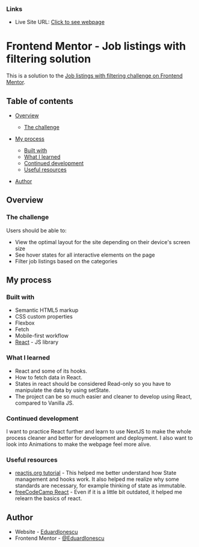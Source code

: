 ### Links

-   Live Site URL: [Click to see webpage](https://eduardionescu.github.io/static-job-listings-master/)

# Frontend Mentor - Job listings with filtering solution

This is a solution to the [Job listings with filtering challenge on Frontend Mentor](https://www.frontendmentor.io/challenges/job-listings-with-filtering-ivstIPCt).

## Table of contents

-   [Overview](#overview)

    -   [The challenge](#the-challenge)

-   [My process](#my-process)
    -   [Built with](#built-with)
    -   [What I learned](#what-i-learned)
    -   [Continued development](#continued-development)
    -   [Useful resources](#useful-resources)
-   [Author](#author)

## Overview

### The challenge

Users should be able to:

-   View the optimal layout for the site depending on their device's screen size
-   See hover states for all interactive elements on the page
-   Filter job listings based on the categories

## My process

### Built with

-   Semantic HTML5 markup
-   CSS custom properties
-   Flexbox
-   Fetch
-   Mobile-first workflow
-   [React](https://reactjs.org/) - JS library

### What I learned

-   React and some of its hooks.
-   How to fetch data in React.
-   States in react should be considered Read-only so you have to manipulate the data by using setState.
-   The project can be so much easier and cleaner to develop using React, compared to Vanilla JS.

### Continued development

I want to practice React further and learn to use NextJS to make the whole process cleaner and better for development and deployment.
I also want to look into Animations to make the webpage feel more alive.

### Useful resources

-   [reactjs.org tutorial](https://beta.reactjs.org/) - This helped me better understand how State management and hooks work. It also helped me realize why some standards are necessary, for example thinking of state as immutable.
-   [freeCodeCamp React](https://www.freecodecamp.org/learn/front-end-development-libraries/#react) - Even if it is a little bit outdated, it helped me relearn the basics of react.

## Author

-   Website - [EduardIonescu](https://ionescueduard.netlify.app)
-   Frontend Mentor - [@EduardIonescu](https://www.frontendmentor.io/profile/EduardIonescu)
